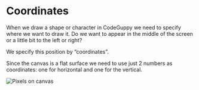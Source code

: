 # Coordinates

When we draw a shape or character in CodeGuppy we need to specify where we want to draw it. Do we want to appear in the middle of the screen or a little bit to the left or right?

We specify this position by “coordinates”.

Since the canvas is a flat surface we need to use just 2 numbers as coordinates: one for horizontal and one for the vertical.

![Pixels on canvas](~/doc/img/pixels_1.png)
